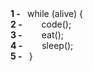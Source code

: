 <div> <strong> 1 - </strong> &nbsp; while (alive) { </div>
<div> <strong> 2 - </strong> &nbsp;&nbsp;&nbsp;&nbsp;&nbsp;&nbsp; code(); </div>
<div> <strong> 3 - </strong> &nbsp;&nbsp;&nbsp;&nbsp;&nbsp;&nbsp; eat(); </div>
<div> <strong> 4 - </strong> &nbsp;&nbsp;&nbsp;&nbsp;&nbsp;&nbsp; sleep(); </div>
<div> <strong> 5 - </strong> &nbsp; } </div>
